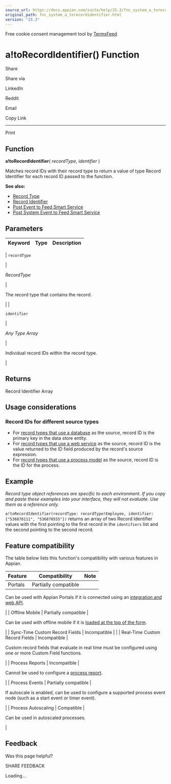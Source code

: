 ```yaml
---
source_url: https://docs.appian.com/suite/help/25.3/fnc_system_a_torecordidentifier.html
original_path: fnc_system_a_torecordidentifier.html
version: "25.3"
---
```


Free cookie consent management tool by [TermsFeed](https://www.termsfeed.com/)

# a!toRecordIdentifier() Function

Share

Share via

LinkedIn

Reddit

Email

Copy Link

* * *

Print

## Function

**a!toRecordIdentifier**( _recordType, identifier_ )

Matches record IDs with their record type to return a value of type Record Identifier for each record ID passed to the function.

**See also:**

-   [Record Type](Appian_Data_Types.html#record-type)
-   [Record Identifier](Appian_Data_Types.html#record-identifier)
-   [Post Event to Feed Smart Service](Post_Event_to_Feed_Smart_Service.html)
-   [Post System Event to Feed Smart Service](Post_System_Event_to_Feed_Smart_Service.html)

## Parameters

| Keyword | Type | Description |
| --- | --- | --- |
|
`recordType`

 |

_RecordType_

 |

The record type that contains the record.

 |
|

`identifier`

 |

_Any Type Array_

 |

Individual record IDs within the record type.

 |

## Returns

Record Identifier Array

## Usage considerations

### Record IDs for different source types

-   For [record types that use a database](configure-record-data-source.html#connect-to-a-database) as the source, record ID is the primary key in the data store entity.
-   For [record types that use a web service](configure-record-data-source.html#prodlink-web-service) as the source, record ID is the value returned to the ID field produced by the record's source expression.
-   For [record types that use a process model](configure-record-data-source.html#connect-to-a-process-model) as the source, record ID is the ID for the process.

## Example

_Record type object references are specific to each environment. If you copy and paste these examples into your interface, they will not evaluate. Use them as a reference only._

`a!toRecordIdentifier(recordType: recordType!Employee, identifier: {"536870111", "536870555"})` returns an array of two Record Identifier values with the first pointing to the first record in the `identifiers` list and the second pointing to the second record.

## Feature compatibility

The table below lists this function's compatibility with various features in Appian.

| Feature | Compatibility | Note |
| --- | --- | --- |
| Portals | Partially compatible |
Can be used with Appian Portals if it is connected using an [integration and web API](portals-design.html#using-partially-compatible-functions-and-objects-in-a-portal).

 |
| Offline Mobile | Partially compatible |

Can be used with offline mobile if it is [loaded at the top of the form](offline-mobile-design-best-practices.html#working-with-partially-compatible-functions).

 |
| Sync-Time Custom Record Fields | Incompatible |  |
| Real-Time Custom Record Fields | Incompatible |

Custom record fields that evaluate in real time must be configured using one or more Custom Field functions.

 |
| Process Reports | Incompatible |

Cannot be used to configure a [process report](Process_Reports.html).

 |
| Process Events | Partially compatible |

If autoscale is enabled, can be used to configure a supported process event node (such as a start event or timer event).

 |
| Process Autoscaling | Compatible |

Can be used in autoscaled processes.

 |

## Feedback

Was this page helpful?

SHARE FEEDBACK

Loading...